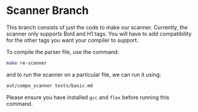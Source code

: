 # Scanner Branch

This branch consists of just the code to make our scanner. Currently, the scanner only supports Bold and H1 tags. You will have to add compatibility for the other tags you want your compiler to support.

To compile the parser file, use the command:

```bash
make re-scanner
```

and to run the scanner on a particular file, we can run it using:

```bash
out/compo_scanner tests/basic.md 
```

Please ensure you have installed `gcc` and `flex` before running this command.
